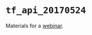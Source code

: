 # `tf_api_20170524`

Materials for a [webinar](http://planspace.org/20170524-more_and_better_new_tensorflow_apis/).
